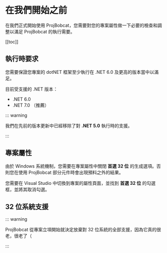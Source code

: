 # 在我們開始之前

在我們正式開始使用 ProjBobcat，您需要對您的專案屬性做一下必要的檢查和調整以滿足 ProjBobcat 的執行需要。

[[toc]]

## 執行時要求

您需要保證您專案的 dotNET 框架至少執行在 .NET 6.0 及更高的版本當中以滿足。

目前受支援的 .NET 版本：
- .NET 6.0
- .NET 7.0 （推薦）

::: warning

我們在先前的版本更新中已經移除了對 **.NET 5.0** 執行時的支援。

:::

## 專案屬性

由於 Windows 系統機制，您需要在專案屬性中關閉 **首選 32 位** 的生成選項。否則您在使用 ProjBobcat 部分元件時會出現預料之外的結果。

您需要在 Visual Studio 中切換到專案的屬性頁面，並找到 **首選 32 位** 的勾選框，並將其取消勾選。

## 32 位系統支援

::: warning

ProjBobcat 從專案立項開始就決定放棄對 32 位系統的全部支援，因為它真的很老，很老了（

:::

